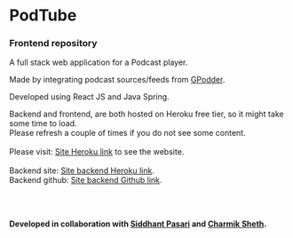 # **PodTube**

### Frontend repository

A full stack web application for a Podcast player. 

Made by integrating podcast sources/feeds from [GPodder](https://gpodder.net/).

Developed using React JS and Java Spring.

Backend and frontend, are both hosted on Heroku free tier, so it might take some time to load. 
<br/>
Please refresh a couple of times if you do not see some content.
<br/>
<br/>
Please visit: [Site Heroku link](https://rocky-basin-94797.herokuapp.com/) to see the website.
<br/>
<br/>
Backend site: [Site backend Heroku link](https://frozen-atoll-79406.herokuapp.com/).
<br/>
Backend github: [Site backend Github link](https://github.com/siddhartht16/podtube).

<br/>
<br/>

**Developed in collaboration with [Siddhant Pasari](https://github.com/sidco0014) and [Charmik Sheth](https://github.com/Charmik-Sheth).**
